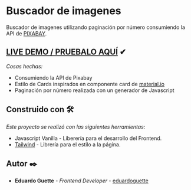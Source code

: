 # Buscador de imagenes
Buscador de imagenes utilizando paginación por número consumiendo la API de [PIXABAY](https://pixabay.com/es/service/about/api/).


## [LIVE DEMO / PRUEBALO AQUÍ](https://eduardoguette.github.io/seeker-images-pagination-number/) ✔

_Cosas hechas:_

- Consumiendo la API de Pixabay
- Estilo de Cards inspirados en componente card de [material.io](https://material.io/components/cards#behavior)
- Paginación por número realizada con un generador de Javascript

## Construido con 🛠️

_Este proyecto se realizó con las siguientes herramientas:_

- Javascript Vanilla - Liberería para el desarrollo del Frontend.
- [Tailwind](https://tailwindcss.com/) - Librería para el estilo a la página.

## Autor ✒️
- **Eduardo Guette** - _Frontend Developer_ - [eduardoguette](https://github.com/eduardoguette)
